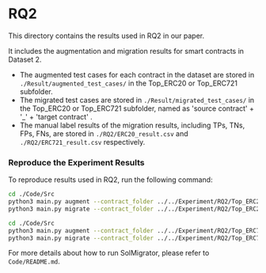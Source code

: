 # RQ2

This directory contains the results used in RQ2 in our paper.

It includes the augmentation and migration results for smart contracts in Dataset 2. 

* The augmented test cases for each contract in the dataset are stored in `./Result/augmented_test_cases/` in the Top_ERC20 or Top_ERC721 subfolder. 
* The migrated test cases are stored in `./Result/migrated_test_cases/` in the Top_ERC20 or Top_ERC721 subfolder, named as 'source contract' + '_' + 'target contract' . 
* The manual label results of the migration results, including TPs, TNs, FPs, FNs, are stored in `./RQ2/ERC20_result.csv` and `./RQ2/ERC721_result.csv` respectively.



### Reproduce the Experiment Results

To reproduce results used in RQ2, run the following command:

```bash
cd ./Code/Src
python3 main.py augment --contract_folder ../../Experiment/RQ2/Top_ERC20/ --augmentation_folder ../../Experiment/RQ2/Top_ERC20/ --etherscan_api ETHERSCAN_API_KEY --http_provider GETH_ARCHIVE_PROVIDER
python3 main.py migrate --contract_folder ../../Experiment/RQ2/Top_ERC20/ --augmentation_folder ../../Experiment/RQ2/Top_ERC20/ --migration_folder ../../Experiment/RQ2/Top_ERC20/ --etherscan_api ETHERSCAN_API_KEY --http_provider GETH_ARCHIVE_PROVIDER
```

```bash
cd ./Code/Src
python3 main.py augment --contract_folder ../../Experiment/RQ2/Top_ERC721/ --augmentation_folder ../../Experiment/RQ2/Top_ERC721/ --etherscan_api ETHERSCAN_API_KEY --http_provider GETH_ARCHIVE_PROVIDER
python3 main.py migrate --contract_folder ../../Experiment/RQ2/Top_ERC721/ --augmentation_folder ../../Experiment/RQ2/Top_ERC721/ --migration_folder ../../Experiment/RQ2/Top_ERC20/ --etherscan_api ETHERSCAN_API_KEY --http_provider GETH_ARCHIVE_PROVIDER
```



For more details about how to run SolMigrator, please refer to `Code/README.md`.